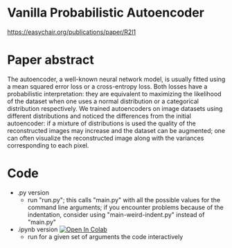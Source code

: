 # Vanilla Probabilistic Autoencoder
https://easychair.org/publications/paper/R2l1
# Paper abstract
The autoencoder, a well-known neural network model, is usually fitted using a mean squared error loss or a cross-entropy loss. Both losses have a probabilistic interpretation: they are equivalent to maximizing the likelihood of the dataset when one uses a normal distribution or a categorical distribution respectively. We trained autoencoders on image datasets using different distributions and noticed the differences from the initial autoencoder: if a mixture of distributions is used the quality of the reconstructed images may increase and the dataset can be augmented; one can often visualize the reconstructed image along with the variances corresponding to each pixel. 

# Code
- .py version
  - run "run.py"; this calls "main.py" with all the possible values for the command line arguments; if you encounter problems because of the indentation, consider using "main-weird-indent.py" instead of "main.py"
- .ipynb version [![Open In Colab](https://colab.research.google.com/assets/colab-badge.svg)](https://colab.research.google.com/github/aciobanusebi/vanilla-probabilistic-ae/blob/main/AE_distribution_at_output.ipynb)
  - run for a given set of arguments the code interactively
